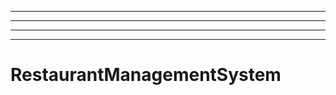 -------------------------
----------------------------------------------------------------------------------------------------
----------------------------------------------------------------------------------------------------
----------------------------------------------------------------------------------------------------
# RestaurantManagementSystem
